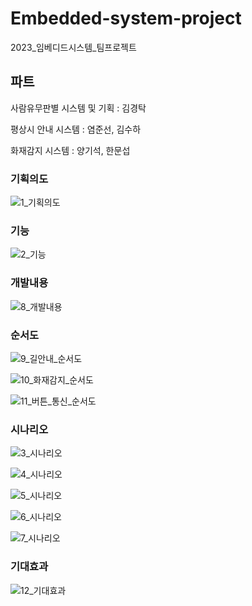 # Embedded-system-project
2023_임베디드시스템_팀프로젝트

## 파트 
사람유무판별 시스템 및 기획 : 김경탁  

평상시 안내 시스템 : 염준선, 김수하  

화재감지 시스템 : 양기석, 한문섭  


### 기획의도
![1_기획의도](https://github.com/kkt9253/Embedded-system-project/assets/71701866/18edb972-d585-4a4e-9a98-1c2dd54bf1f0)
### 기능
![2_기능](https://github.com/kkt9253/Embedded-system-project/assets/71701866/af8dcc8c-f205-4cf8-ae8b-50fde5b61a2d)
### 개발내용
![8_개발내용](https://github.com/kkt9253/Embedded-system-project/assets/71701866/2e04ddb6-f771-4dfc-b380-7ae9554f3477)
### 순서도
![9_길안내_순서도](https://github.com/kkt9253/Embedded-system-project/assets/71701866/95a3d0a1-e66a-417b-8045-caa88ce9b8fa)

![10_화재감지_순서도](https://github.com/kkt9253/Embedded-system-project/assets/71701866/67bb6145-cf00-4c8e-81a6-e9c629c62f66)

![11_버튼_통신_순서도](https://github.com/kkt9253/Embedded-system-project/assets/71701866/f6f3f5e6-7fe6-49b9-9c65-fcd4fce1ba45)
### 시나리오
![3_시나리오](https://github.com/kkt9253/Embedded-system-project/assets/71701866/ee06c94b-779e-4338-8285-71e2aca551d2)

![4_시나리오](https://github.com/kkt9253/Embedded-system-project/assets/71701866/47c8856c-74ac-423c-9d4b-0cc489f7cbad)

![5_시나리오](https://github.com/kkt9253/Embedded-system-project/assets/71701866/c49fc9d2-bb39-4fec-b68c-7b7d4d4be1f1)

![6_시나리오](https://github.com/kkt9253/Embedded-system-project/assets/71701866/c6ed8bed-d176-4e7f-abf1-6d7539b9c957)

![7_시나리오](https://github.com/kkt9253/Embedded-system-project/assets/71701866/f3e74fde-9af2-4413-80e1-29b635157aa1)
### 기대효과
![12_기대효과](https://github.com/kkt9253/Embedded-system-project/assets/71701866/c63d743f-dc48-4511-87da-5b55cd848a6e)
